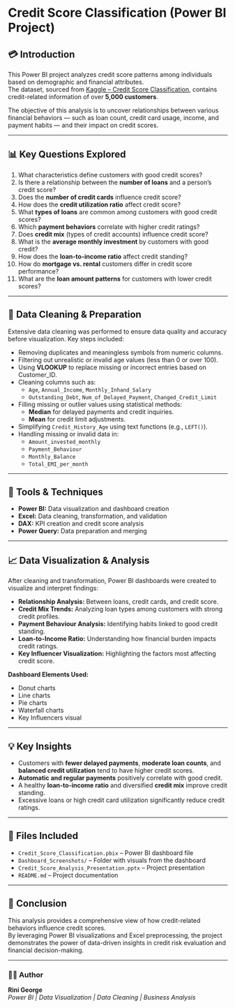# Credit Score Classification (Power BI Project)

## 💳 Introduction
This Power BI project analyzes credit score patterns among individuals based on demographic and financial attributes.  
The dataset, sourced from [Kaggle – Credit Score Classification](https://www.kaggle.com/datasets/parisrohan/credit-score-classification), contains credit-related information of over **5,000 customers**.  

The objective of this analysis is to uncover relationships between various financial behaviors — such as loan count, credit card usage, income, and payment habits — and their impact on credit scores.

---

## 📊 Key Questions Explored
1. What characteristics define customers with good credit scores?  
2. Is there a relationship between the **number of loans** and a person’s credit score?  
3. Does the **number of credit cards** influence credit score?  
4. How does the **credit utilization ratio** affect credit score?  
5. What **types of loans** are common among customers with good credit scores?  
6. Which **payment behaviors** correlate with higher credit ratings?  
7. Does **credit mix** (types of credit accounts) influence credit score?  
8. What is the **average monthly investment** by customers with good credit?  
9. How does the **loan-to-income ratio** affect credit standing?  
10. How do **mortgage vs. rental** customers differ in credit score performance?  
11. What are the **loan amount patterns** for customers with lower credit scores?

---

## 🧹 Data Cleaning & Preparation
Extensive data cleaning was performed to ensure data quality and accuracy before visualization. Key steps included:
- Removing duplicates and meaningless symbols from numeric columns.
- Filtering out unrealistic or invalid age values (less than 0 or over 100).
- Using **VLOOKUP** to replace missing or incorrect entries based on Customer_ID.
- Cleaning columns such as:
  - `Age`, `Annual_Income`, `Monthly_Inhand_Salary`
  - `Outstanding_Debt`, `Num_of_Delayed_Payment`, `Changed_Credit_Limit`
- Filling missing or outlier values using statistical methods:
  - **Median** for delayed payments and credit inquiries.
  - **Mean** for credit limit adjustments.
- Simplifying `Credit_History_Age` using text functions (e.g., `LEFT()`).
- Handling missing or invalid data in:
  - `Amount_invested_monthly`
  - `Payment_Behaviour`
  - `Monthly_Balance`
  - `Total_EMI_per_month`

---

## 🧠 Tools & Techniques
- **Power BI:** Data visualization and dashboard creation  
- **Excel:** Data cleaning, transformation, and validation  
- **DAX:** KPI creation and credit score analysis  
- **Power Query:** Data preparation and merging

---

## 📈 Data Visualization & Analysis
After cleaning and transformation, Power BI dashboards were created to visualize and interpret findings:

- **Relationship Analysis:** Between loans, credit cards, and credit score.  
- **Credit Mix Trends:** Analyzing loan types among customers with strong credit profiles.  
- **Payment Behaviour Analysis:** Identifying habits linked to good credit standing.  
- **Loan-to-Income Ratio:** Understanding how financial burden impacts credit ratings.  
- **Key Influencer Visualization:** Highlighting the factors most affecting credit score.  

**Dashboard Elements Used:**
- Donut charts  
- Line charts  
- Pie charts  
- Waterfall charts  
- Key Influencers visual  

---

## 💡 Key Insights
- Customers with **fewer delayed payments**, **moderate loan counts**, and **balanced credit utilization** tend to have higher credit scores.  
- **Automatic and regular payments** positively correlate with good credit.  
- A healthy **loan-to-income ratio** and diversified **credit mix** improve credit standing.  
- Excessive loans or high credit card utilization significantly reduce credit ratings.

---

## 🧩 Files Included
- `Credit_Score_Classification.pbix` – Power BI dashboard file  
- `Dashboard_Screenshots/` – Folder with visuals from the dashboard  
- `Credit_Score_Analysis_Presentation.pptx` – Project presentation  
- `README.md` – Project documentation  

---

## 🏁 Conclusion
This analysis provides a comprehensive view of how credit-related behaviors influence credit scores.  
By leveraging Power BI visualizations and Excel preprocessing, the project demonstrates the power of data-driven insights in credit risk evaluation and financial decision-making.

---

### 👩‍💻 Author
**Rini George**  
*Power BI | Data Visualization | Data Cleaning | Business Analysis*
